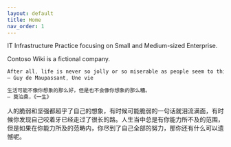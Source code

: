```yaml
---
layout: default
title: Home
nav_order: 1
---
```


IT Infrastructure Practice focusing on Small and Medium-sized Enterprise. 

Contoso Wiki is a fictional company.

```powershell
After all, life is never so jolly or so miserable as people seem to think.
― Guy de Maupassant, Une vie

生活可能不像你想象的那么好，但是也不会像你想象的那么糟。
― 莫泊桑，《一生》

```

人的脆弱和坚强都超乎了自己的想象，有时候可能脆弱的一句话就泪流满面，有时候你发现自己咬着牙已经走过了很长的路。人生当中总是有你能力所不及的范围，但是如果在你能力所及的范畴内，你尽到了自己全部的努力，那你还有什么可以遗憾呢。 
